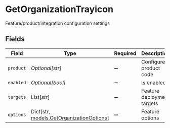 # GetOrganizationTrayicon

Feature/product/integration configuration settings


## Fields

| Field                                                                           | Type                                                                            | Required                                                                        | Description                                                                     |
| ------------------------------------------------------------------------------- | ------------------------------------------------------------------------------- | ------------------------------------------------------------------------------- | ------------------------------------------------------------------------------- |
| `product`                                                                       | *Optional[str]*                                                                 | :heavy_minus_sign:                                                              | Configured product code                                                         |
| `enabled`                                                                       | *Optional[bool]*                                                                | :heavy_minus_sign:                                                              | Is enabled                                                                      |
| `targets`                                                                       | List[*str*]                                                                     | :heavy_minus_sign:                                                              | Feature deployment targets                                                      |
| `options`                                                                       | Dict[str, [models.GetOrganizationOptions](../models/getorganizationoptions.md)] | :heavy_minus_sign:                                                              | Feature options                                                                 |